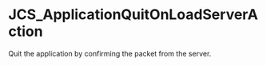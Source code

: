 <div id="content-header">
  <h1>JCS_ApplicationQuitOnLoadServerAction</h1>
</div>

<p>
  Quit the application by confirming the packet from the server.
</p>
